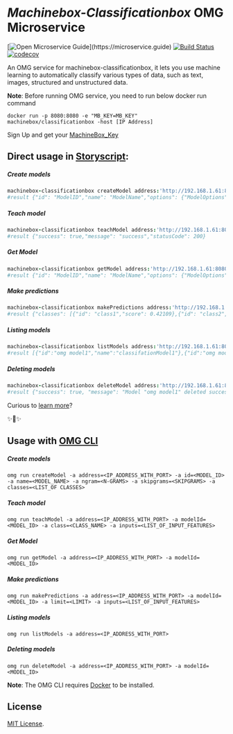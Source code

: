 # _Machinebox-Classificationbox_ OMG Microservice

[![Open Microservice Guide](https://img.shields.io/badge/OMG%20Enabled-👍-green.svg?)](https://microservice.guide)
[![Build Status](https://travis-ci.com/omg-services/machinebox-classificationbox.svg?branch=master)](https://travis-ci.com/omg-services/machinebox-classificationbox)
[![codecov](https://codecov.io/gh/omg-services/machinebox-classificationbox/branch/master/graph/badge.svg)](https://codecov.io/gh/omg-services/machinebox-classificationbox)


An OMG service for machinebox-classificationbox, it lets you use machine learning to automatically classify various types of data, such as text, images, structured and unstructured data.

**Note**: Before running OMG service, you need to run below docker run command 
```shell
docker run -p 8080:8080 -e "MB_KEY=MB_KEY" machinebox/classificationbox -host [IP Address]
```
Sign Up and get your [MachineBox_Key](https://www.veritone.com/login/#/)

## Direct usage in [Storyscript](https://storyscript.io/):

##### Create models
```coffee
machinebox-classificationbox createModel address:'http://192.168.1.61:8080' id:'modelID' name:'modelName' ngram:1 skipgrams:1 classes:'["class1", "class2", "class3"]'
#result {"id": "ModelID","name": "ModelName","options": {"ModelOptions"},"classes": ["ClassesList"]}
```
##### Teach model
```coffee
machinebox-classificationbox teachModel address:'http://192.168.1.61:8080' modelId:'modelID' class:'className' inputs:'[{"key": "user_age", "type": "number", "value": "25"},{"key": "user_interests", "type": "list", "value": "music,cooking,ml"},{"key": "user_location", "type": "keyword", "value": "London"}]'
#result {"success": true,"message": "success","statusCode": 200}
```
##### Get Model
```coffee
machinebox-classificationbox getModel address:'http://192.168.1.61:8080' modelId:'modelID'
#result {"id": "ModelID","name": "ModelName","options": {"ModelOptions"},"classes": ["ClassesList"]}
```
##### Make predictions
```coffee
machinebox-classificationbox makePredictions address:'http://192.168.1.61:8080' modelId:'modelID' limit:10 inputs:'[{"key": "user_age", "type": "number", "value": "25"},{"key": "user_interests", "type": "list", "value": "music,cooking,ml"},{"key": "user_location", "type": "keyword", "value": "London"}]'
#result {"classes": [{"id": "class1","score": 0.42109},{"id": "class2","score": 0.293062}]}
```
##### Listing models
```coffee
machinebox-classificationbox listModels address:'http://192.168.1.61:8080'
#result [{"id":"omg model1","name":"classifationModel1"},{"id":"omg model2","name":"classifationModel2"}]
```
##### Deleting models
```coffee
machinebox-classificationbox deleteModel address:'http://192.168.1.61:8080' modelId:'modelID'
#result {"success": true, "message": "Model "omg model1" deleted successfully","statusCode": 200}
```

Curious to [learn more](https://docs.storyscript.io/)?

✨🍰✨

## Usage with [OMG CLI](https://www.npmjs.com/package/omg)

##### Create models
```shell
omg run createModel -a address=<IP_ADDRESS_WITH_PORT> -a id=<MODEL_ID> -a name=<MODEL_NAME> -a ngram=<N-GRAMS> -a skipgrams=<SKIPGRAMS> -a classes=<LIST_OF CLASSES>
```
##### Teach model
```shell
omg run teachModel -a address=<IP_ADDRESS_WITH_PORT> -a modelId=<MODEL_ID> -a class=<CLASS_NAME> -a inputs=<LIST_OF_INPUT_FEATURES>
```
##### Get Model
```shell
omg run getModel -a address=<IP_ADDRESS_WITH_PORT> -a modelId=<MODEL_ID>
```
##### Make predictions
```shell
omg run makePredictions -a address=<IP_ADDRESS_WITH_PORT> -a modelId=<MODEL_ID> -a limit=<LIMIT> -a inputs=<LIST_OF_INPUT_FEATURES>
```
##### Listing models
```shell
omg run listModels -a address=<IP_ADDRESS_WITH_PORT>
```
##### Deleting models
```shell
omg run deleteModel -a address=<IP_ADDRESS_WITH_PORT> -a modelId=<MODEL_ID>
```

**Note**: The OMG CLI requires [Docker](https://docs.docker.com/install/) to be installed.

## License
[MIT License](https://github.com/omg-services/machinebox-classificationbox/blob/master/LICENSE).
